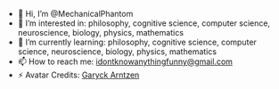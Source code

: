 - 👋 Hi, I’m @MechanicalPhantom
- 👀 I’m interested in: philosophy, cognitive science, computer science, neuroscience, biology, physics, mathematics
- 🌱 I’m currently learning: philosophy, cognitive science, computer science, neuroscience, biology, physics, mathematics
- 📫 How to reach me: idontknowanythingfunny@gmail.com
- ⚡ Avatar Credits: [Garyck Arntzen](https://www.garyckarntzen.com/spiritual)

<!---
MechanicalPhantom/MechanicalPhantom is a ✨ special ✨ repository because its `README.md` (this file) appears on your GitHub profile.
You can click the Preview link to take a look at your changes.
--->
